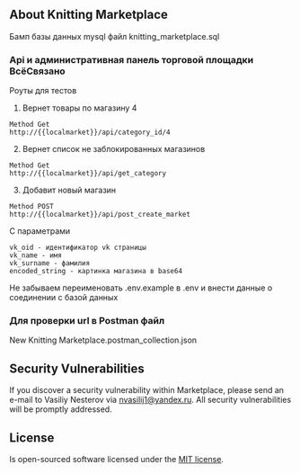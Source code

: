 ## About Knitting Marketplace

Бамп базы данных mysql файл
knitting_marketplace.sql

### Api и административная панель торговой площадки ВсёСвязано

Роуты для тестов
1. Вернет товары по магазину 4
```
Method Get
http://{{localmarket}}/api/category_id/4
```

2. Вернет список не заблокированных магазинов
```
Method Get
http://{{localmarket}}/api/get_category
```

3. Добавит новый магазин 

```
Method POST
http://{{localmarket}}/api/post_create_market
```
С параметрами
```
vk_oid - идентификатор vk страницы
vk_name - имя 
vk_surname - фамилия
encoded_string - картинка магазина в base64 
```

Не забываем переименовать .env.example в .env и внести данные о соединении с базой данных

### Для проверки url в Postman файл 

New Knitting Marketplace.postman_collection.json

## Security Vulnerabilities

If you discover a security vulnerability within Marketplace, please send an e-mail to Vasiliy Nesterov via [nvasilij1@yandex.ru](mailto:nvasilij1@yandex.ru). All security vulnerabilities will be promptly addressed.

## License

Is open-sourced software licensed under the [MIT license](https://opensource.org/licenses/MIT).
